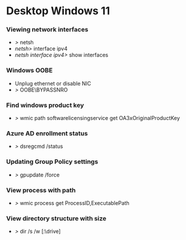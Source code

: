 # Desktop Windows 11



### Viewing network interfaces
- *>* netsh
- *netsh>* interface ipv4
- *netsh interface ipv4>* show interfaces



### Windows OOBE
- Unplug ethernet or disable NIC
- *>* OOBE\\BYPASSNRO

### Find windows product key
- *>* wmic path softwarelicensingservice get OA3xOriginalProductKey

### Azure AD enrollment status
- *>* dsregcmd /status

### Updating Group Policy settings
- *>* gpupdate /force

### View process with path
- *>* wmic process get ProcessID,ExecutablePath

### View directory structure with size
- *>* dir /s /w [:\drive]
